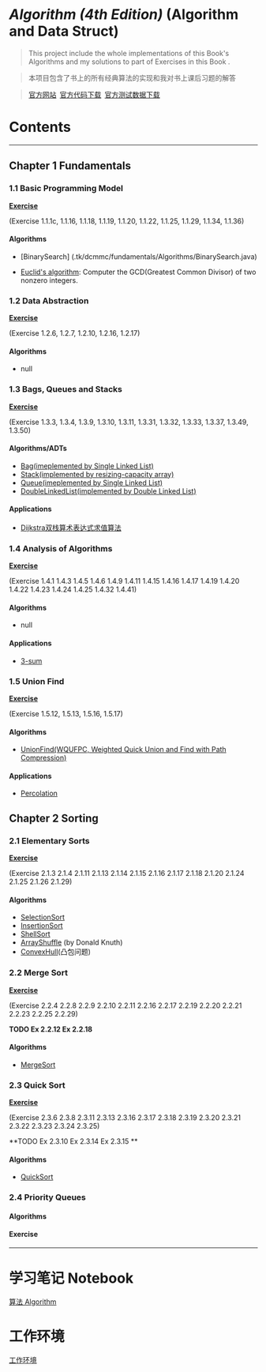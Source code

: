 # *Algorithm (4th Edition)* (Algorithm and Data Struct)

> This project include the whole implementations of this Book's Algorithms and my solutions to part of Exercises in this Book .

> 本项目包含了书上的所有经典算法的实现和我对书上课后习题的解答

>[官方网站](http://algs4.cs.princeton.edu/home/)&ensp;[官方代码下载](http://algs4.cs.princeton.edu/code/algs4.jar)&ensp;[官方测试数据下载](http://algs4.cs.princeton.edu/code/algs4-data.zip)

# Contents
---

## Chapter 1 Fundamentals

### 1.1 Basic Programming Model

[**Exercise**](./tk/dcmmc/fundamentals/Exercises/BasicProgModel.java)

(Exercise 1.1.1c, 1.1.16, 1.1.18, 1.1.19, 1.1.20, 1.1.22, 1.1.25, 1.1.29, 1.1.34, 1.1.36)

#### Algorithms

* [BinarySearch] (.tk/dcmmc/fundamentals/Algorithms/BinarySearch.java)

* [Euclid's algorithm](./tk/dcmmc/fundamentals/Algorithms/EuclidGCD.java): Computer the GCD(Greatest Common Divisor) of two nonzero integers.

### 1.2 Data Abstraction

[**Exercise**](./tk/dcmmc/fundamentals/Exercises/DataAbstraction.java)

(Exercise 1.2.6, 1.2.7, 1.2.10, 1.2.16, 1.2.17)

#### Algorithms

* null

### 1.3 Bags, Queues and Stacks

[**Exercise**](./tk/dcmmc/fundamentals/Exercises/BagsQueuesStacks.java)

(Exercise 1.3.3, 1.3.4, 1.3.9, 1.3.10, 1.3.11, 1.3.31, 1.3.32, 1.3.33, 1.3.37, 1.3.49, 1.3.50)

#### Algorithms/ADTs

* [Bag(imeplemented by Single Linked List)](./tk/dcmmc/fundamentals/Algorithms/Bag.java)
* [Stack(implemented by resizing-capacity array)](./tk/dcmmc/fundamentals/Algorithms/Stack.java)
* [Queue(imeplemented by Single Linked List)](./tk/dcmmc/fundamentals/Algorithms/Queue.java)
* [DoubleLinkedList(implemented by Double Linked List)](./tk/dcmmc/fundamentals/Algorithms/DoubleLinkedList.java)

#### Applications 

* [Dijkstra双栈算术表达式求值算法](./tk/dcmmc/fundamentals/Algorithms/Stack.java)

### 1.4 Analysis of Algorithms

[**Exercise**](./tk/dcmmc/fundamentals/Exercises/AnalysisOfAlgorithms.java)

(Exercise 1.4.1 1.4.3 1.4.5 1.4.6 1.4.9 1.4.11 1.4.15 1.4.16 1.4.17 1.4.19 1.4.20 1.4.22 1.4.23 1.4.24 1.4.25 1.4.32 1.4.41)

#### Algorithms

* null

#### Applications

* [3-sum](./tk/dcmmc/fundamentals/Exercises/AnalysisOfAlgorithms.java)

### 1.5 Union Find

[**Exercise**](./tk/dcmmc/fundamentals/Exercises/UnionFindEx.java)

(Exercise 1.5.12, 1.5.13, 1.5.16, 1.5.17)

#### Algorithms

* [UnionFind(WQUFPC, Weighted Quick Union and Find with Path Compression)](./tk/dcmmc/fundamentals/Algorithms/UnionFind.java)

#### Applications

* [Percolation](./tk/dcmmc/fundamentals/Algorithms/Percolation.java)

## Chapter 2 Sorting

### 2.1 Elementary Sorts

[**Exercise**](./tk/dcmmc/sorting/Exercises/ElementarySort.java)

(Exercise 2.1.3 2.1.4 2.1.11 2.1.13 2.1.14 2.1.15 2.1.16 2.1.17 2.1.18 2.1.20 2.1.24 2.1.25 2.1.26 2.1.29)

#### Algorithms

* [SelectionSort](./tk/dcmmc/sorting/Algorithms/SelectionSort.java)
* [InsertionSort](./tk/dcmmc/sorting/Algorithms/InsertionSort.java)
* [ShellSort](./tk/dcmmc/sorting/Algorithms/ShellSort.java)
* [ArrayShuffle](./tk/dcmmc/sorting/Algorithms/ArrayShuffle.java) (by Donald Knuth)
* [ConvexHull](./tk/dcmmc/sorting/Algorithms/ConvexHull.java)(凸包问题)

### 2.2 Merge Sort

[**Exercise**](./tk/dcmmc/sorting/Exercises/Mergesort.java)

(Exercise 2.2.4 2.2.8 2.2.9 2.2.10 2.2.11 2.2.16 2.2.17 2.2.19 2.2.20 2.2.21 2.2.23 2.2.25 2.2.29)

**TODO Ex 2.2.12 Ex 2.2.18**

#### Algorithms

* [MergeSort](./tk/dcmmc/sorting/Algorithms/MergeSort.java)

### 2.3 Quick Sort

[**Exercise**](./tk/dcmmc/sorting/Exercises/QuicksortEx.java)

(Exercise 2.3.6 2.3.8 2.3.11 2.3.13 2.3.16 2.3.17 2.3.18 2.3.19 2.3.20 2.3.21 2.3.22 2.3.23 2.3.24 2.3.25)

**TODO Ex 2.3.10 Ex 2.3.14 Ex 2.3.15  **

#### Algorithms

* [QuickSort](./tk/dcmmc/sorting/Algorithms/QuickSort.java)

### 2.4 Priority Queues

#### Algorithms

#### Exercise

---

# 学习笔记 Notebook

[算法 Algorithm](https://github.com/DCMMC/Markdown_Notes/blob/master/%E7%AE%97%E6%B3%95%20Algorithm.md)

# 工作环境

[工作环境](https://github.com/DCMMC/Java/blob/master/README.md)

